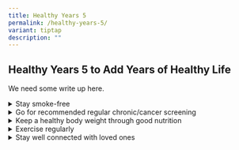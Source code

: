 ```yaml
---
title: Healthy Years 5
permalink: /healthy-years-5/
variant: tiptap
description: ""
---
```

<h2>Healthy Years 5 to Add Years of Healthy Life</h2>
<p>We need some write up here.</p>
<div data-type="detailGroup" class="isomer-accordion isomer-accordion-white">
<details class="isomer-details">
<summary>Stay smoke-free</summary>
<div data-type="detailsContent" class="isomer-details-content">
<p></p>
</div>
</details>
<details class="isomer-details">
<summary>Go for recommended regular chronic/cancer screening</summary>
<div data-type="detailsContent" class="isomer-details-content">
<p></p>
</div>
</details>
<details class="isomer-details">
<summary>Keep a healthy body weight through good nutrition</summary>
<div data-type="detailsContent" class="isomer-details-content">
<p></p>
</div>
</details>
<details class="isomer-details">
<summary>Exercise regularly</summary>
<div data-type="detailsContent" class="isomer-details-content">
<p></p>
</div>
</details>
<details class="isomer-details">
<summary>Stay well connected with loved ones</summary>
<div data-type="detailsContent" class="isomer-details-content">
<p></p>
</div>
</details>
</div>
<p></p>